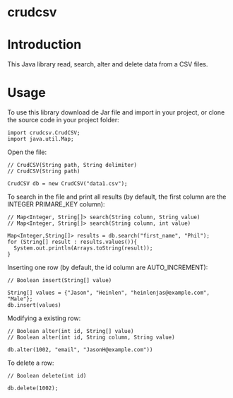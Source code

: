 # crudcsv

Introduction
============
This Java library read, search, alter and delete data from a CSV files.

Usage
=====
To use this library download de Jar file and import in your project, or clone the source code in your project folder:

    import crudcsv.CrudCSV;
    import java.util.Map;


Open the file:

    // CrudCSV(String path, String delimiter)
    // CrudCSV(String path)
    
    CrudCSV db = new CrudCSV("data1.csv");
    
To search in the file and print all results (by default, the first column are the INTEGER PRIMARE_KEY column):
    
    // Map<Integer, String[]> search(String column, String value)
    // Map<Integer, String[]> search(String column, int value)
    
    Map<Integer,String[]> results = db.search("first_name", "Phil");
    for (String[] result : results.values()){
      System.out.println(Arrays.toString(result));
    }
      
 
Inserting one row (by default, the id column are AUTO_INCREMENT):
    
    // Boolean insert(String[] value)
    
    String[] values = {"Jason", "Heinlen", "heinlenjas@example.com", "Male"}; 
    db.insert(values)
      
       
Modifying a existing row:
  
    // Boolean alter(int id, String[] value) 
    // Boolean alter(int id, String column, String value)
    
    db.alter(1002, "email", "JasonH@example.com"))
 
 
To delete a row:

    // Boolean delete(int id)
    
    db.delete(1002);
